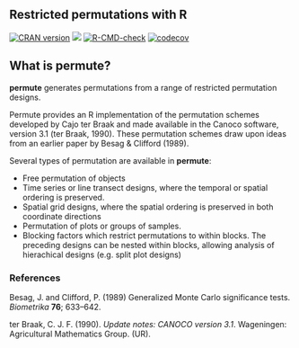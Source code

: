 ## Restricted permutations with R

[![CRAN version](https://www.r-pkg.org/badges/version/permute)](https://cran.r-project.org/package=permute)
[![](https://cranlogs.r-pkg.org/badges/grand-total/permute)](https://cran.r-project.org/package=permute)
[![R-CMD-check](https://github.com/gavinsimpson/permute/workflows/R-CMD-check/badge.svg)](https://github.com/gavinsimpson/cocorresp/actions)
[![codecov](https://app.codecov.io/gh/gavinsimpson/permute/graph/badge.svg?token=2FYEfBBSJ7)](https://app.codecov.io/gh/gavinsimpson/permute)

## What is permute?

**permute** generates permutations from a range of restricted 
permutation designs.

Permute provides an R implementation of the permutation schemes 
developed by Cajo ter Braak and made available in the Canoco software, 
version 3.1 (ter Braak, 1990). These permutation schemes draw upon 
ideas from an earlier paper by Besag & Clifford (1989).

Several types of permutation are available in **permute**:

 * Free permutation of objects
 * Time series or line transect designs, where the temporal or spatial ordering is preserved.
 * Spatial grid designs, where the spatial ordering is preserved in both coordinate directions
 * Permutation of plots or groups of samples.
 * Blocking factors which restrict permutations to within blocks. The preceding designs can be nested within blocks, allowing analysis of hierachical designs (e.g. split plot designs)

### References

Besag, J. and Clifford, P. (1989) Generalized Monte Carlo significance tests. *Biometrika* **76**; 633&ndash;642.

ter Braak, C. J. F. (1990). *Update notes: CANOCO version 3.1*. Wageningen: Agricultural Mathematics Group. (UR).
